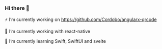 ### Hi there 👋

⚡ I’m currently working on https://github.com/Cordobo/angularx-qrcode

🔭 I’m currently working with react-native

🌱 I’m currently learning Swift, SwiftUI and svelte

<!--
**Cordobo/cordobo** is a ✨ _special_ ✨ repository because its `README.md` (this file) appears on your GitHub profile.

Here are some ideas to get you started:

- 🔭 I’m currently working on ...
- 🌱 I’m currently learning ...
- 👯 I’m looking to collaborate on ...
- 🤔 I’m looking for help with ...
- 💬 Ask me about ...
- 📫 How to reach me: ...
- 😄 Pronouns: ...
- ⚡ Fun fact: ...
-->
